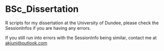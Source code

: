 # BSc_Dissertation
R scripts for my dissertation at the University of Dundee, please check the SessionInfos if you are having any errors.

If you still run into errors with the SessionInfo being similar, contact me at akjuni@outlook.com
